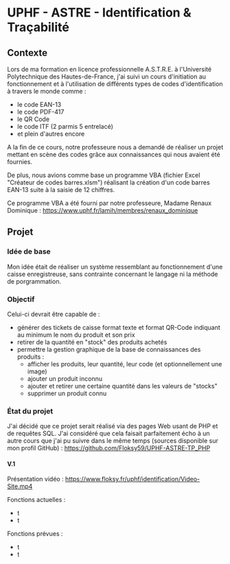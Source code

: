 # UPHF - ASTRE - Identification & Traçabilité
## Contexte
Lors de ma formation en licence professionnelle A.S.T.R.E. à l'Université Polytechnique des Hautes-de-France, j'ai suivi un cours d'initiation au fonctionnement et à l'utilisation de différents types de codes d'identification à travers le monde comme :
- le code EAN-13
- le code PDF-417
- le QR Code
- le code ITF (2 parmis 5 entrelacé)
- et plein d'autres encore

A la fin de ce cours, notre professeure nous a demandé de réaliser un projet mettant en scène des codes grâce aux connaissances qui nous avaient été fournies.

De plus, nous avions comme base un programme VBA (fichier Excel "Créateur de codes barres.xlsm") réalisant la création d'un code barres EAN-13 suite à la saisie de 12 chiffres.

Ce programme VBA a été fourni par notre professeure, Madame Renaux Dominique : https://www.uphf.fr/lamih/membres/renaux_dominique
## Projet
### Idée de base
Mon idée était de réaliser un système ressemblant au fonctionnement d'une caisse enregistreuse, sans contrainte concernant le langage ni la méthode de porgrammation.
### Objectif
Celui-ci devrait être capable de :
- générer des tickets de caisse format texte et format QR-Code indiquant au minimum le nom du produit et son prix
- retirer de la quantité en "stock" des produits achetés
- permettre la gestion graphique de la base de connaissances des produits :
  - afficher les produits, leur quantité, leur code (et optionnellement une image)
  - ajouter un produit inconnu
  - ajouter et retirer une certaine quantité dans les valeurs de "stocks"
  - supprimer un produit connu
### État du projet
J'ai décidé que ce projet serait réalisé via des pages Web usant de PHP et de requêtes SQL. J'ai considéré que cela faisait parfaitement écho à un autre cours que j'ai pu suivre dans le même temps (sources disponible sur mon profil GitHub) : https://github.com/Floksy59/UPHF-ASTRE-TP_PHP
#### V.1
Présentation vidéo : https://www.floksy.fr/uphf/identification/Video-Site.mp4

Fonctions actuelles :
- t
- t

Fonctions prévues :
- t
- t
